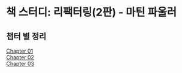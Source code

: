 # 책 스터디: 리팩터링(2판) - 마틴 파울러 

## 챕터 별 정리

[Chapter 01](src/main/java/refactoring/ch1/ch1.md)  
[Chapter 02](src/main/java/refactoring/ch2/ch2.md)  
[Chapter 03](src/main/java/refactoring/ch3/ch3.md)  
